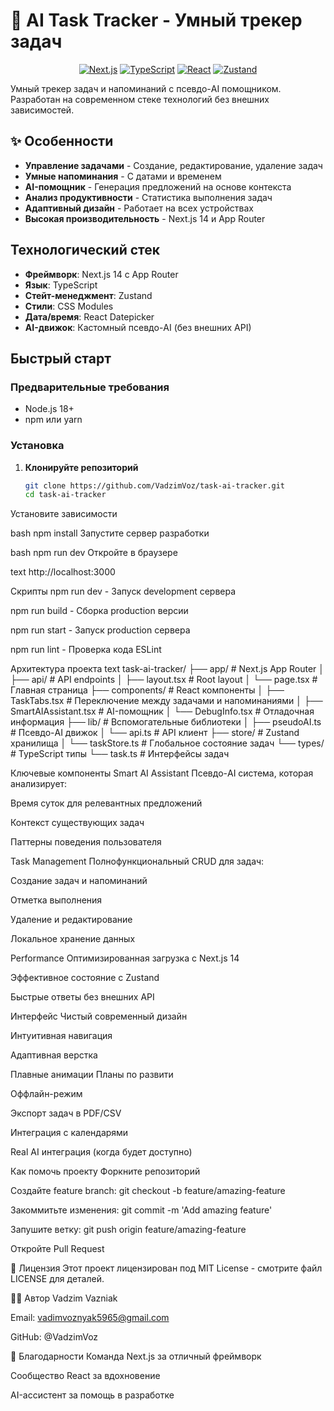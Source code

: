 # 🚀 AI Task Tracker - Умный трекер задач

<div align="center">

[![Next.js](https://img.shields.io/badge/Next.js-14.0-black?style=for-the-badge&logo=next.js)](https://nextjs.org/)
[![TypeScript](https://img.shields.io/badge/TypeScript-5.0-blue?style=for-the-badge&logo=typescript)](https://www.typescriptlang.org/)
[![React](https://img.shields.io/badge/React-18.0-61dafb?style=for-the-badge&logo=react)](https://reactjs.org/)
[![Zustand](https://img.shields.io/badge/Zustand-4.4-purple?style=for-the-badge)](https://zustand-demo.pmnd.rs/)

</div>

Умный трекер задач и напоминаний с псевдо-AI помощником. Разработан на современном стеке технологий без внешних зависимостей.

## ✨ Особенности

-  **Управление задачами** - Создание, редактирование, удаление задач
-  **Умные напоминания** - С датами и временем
-  **AI-помощник** - Генерация предложений на основе контекста
-  **Анализ продуктивности** - Статистика выполнения задач
-  **Адаптивный дизайн** - Работает на всех устройствах
- **Высокая производительность** - Next.js 14 и App Router

## Технологический стек

- **Фреймворк**: Next.js 14 с App Router
- **Язык**: TypeScript
- **Стейт-менеджмент**: Zustand
- **Стили**: CSS Modules
- **Дата/время**: React Datepicker
- **AI-движок**: Кастомный псевдо-AI (без внешних API)

##  Быстрый старт

### Предварительные требования

- Node.js 18+ 
- npm или yarn

### Установка

1. **Клонируйте репозиторий**
   ```bash
   git clone https://github.com/VadzimVoz/task-ai-tracker.git
   cd task-ai-tracker
Установите зависимости

bash
npm install
Запустите сервер разработки

bash
npm run dev
Откройте в браузере

text
http://localhost:3000

Скрипты
npm run dev - Запуск development сервера

npm run build - Сборка production версии

npm run start - Запуск production сервера

npm run lint - Проверка кода ESLint

Архитектура проекта
text
task-ai-tracker/
├── app/                 # Next.js App Router
│   ├── api/            # API endpoints
│   ├── layout.tsx      # Root layout
│   └── page.tsx        # Главная страница
├── components/         # React компоненты
│   ├── TaskTabs.tsx    # Переключение между задачами и напоминаниями
│   ├── SmartAIAssistant.tsx # AI-помощник
│   └── DebugInfo.tsx   # Отладочная информация
├── lib/               # Вспомогательные библиотеки
│   ├── pseudoAI.ts    # Псевдо-AI движок
│   └── api.ts         # API клиент
├── store/             # Zustand хранилища
│   └── taskStore.ts   # Глобальное состояние задач
└── types/             # TypeScript типы
    └── task.ts        # Интерфейсы задач



Ключевые компоненты
Smart AI Assistant
Псевдо-AI система, которая анализирует:

Время суток для релевантных предложений

Контекст существующих задач

Паттерны поведения пользователя

Task Management
Полнофункциональный CRUD для задач:

Создание задач и напоминаний

Отметка выполнения

Удаление и редактирование

Локальное хранение данных

Performance
Оптимизированная загрузка с Next.js 14

Эффективное состояние с Zustand

Быстрые ответы без внешних API

 Интерфейс
Чистый современный дизайн

Интуитивная навигация

Адаптивная верстка

Плавные анимации
Планы по развити

Оффлайн-режим

Экспорт задач в PDF/CSV

Интеграция с календарями

Real AI интеграция (когда будет доступно)

Как помочь проекту
Форкните репозиторий

Создайте feature branch: git checkout -b feature/amazing-feature

Закоммитьте изменения: git commit -m 'Add amazing feature'

Запушите ветку: git push origin feature/amazing-feature

Откройте Pull Request

📄 Лицензия
Этот проект лицензирован под MIT License - смотрите файл LICENSE для деталей.

👨‍💻 Автор
Vadzim Vazniak

Email: vadimvoznyak5965@gmail.com

GitHub: @VadzimVoz



🙏 Благодарности
Команда Next.js за отличный фреймворк

Сообщество React за вдохновение

AI-ассистент за помощь в разработке

